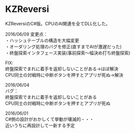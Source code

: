 # KZReversi
KZReversiのC#版。CPUのAI関連を全てDLL化した。

2016/06/09
変更点：<br>
・ハッシュテーブルの構造を大幅変更<br>
・オーダリング処理のバグを修正(直すまでAIが激遅だった)<br>
・終盤探索インタフェース実装(事前探索～幅決め打ち終盤探索)<br>

FIX:<br>
終盤探索でまれに着手を返却しないことがある->ほぼ解決<br>
CPU同士の対戦時に中断ボタンを押すとアプリが死ぬ->解決<br>

2016/06/04<br>
バグ：<br>
終盤探索でまれに着手を返却しないことがある<br>
CPU同士の対戦時に中断ボタンを押すとアプリが死ぬ<br>

2016/06/01<br>
C#側の設計がおかしくて挙動が壊滅的・・・<br>
近いうちに再設計して一新する予定<br>
